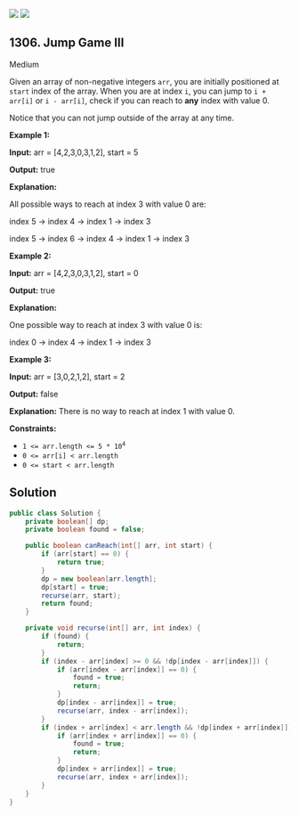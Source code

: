 [![](https://img.shields.io/github/stars/javadev/LeetCode-in-Java?label=Stars&style=flat-square)](https://github.com/javadev/LeetCode-in-Java)
[![](https://img.shields.io/github/forks/javadev/LeetCode-in-Java?label=Fork%20me%20on%20GitHub%20&style=flat-square)](https://github.com/javadev/LeetCode-in-Java/fork)

## 1306\. Jump Game III

Medium

Given an array of non-negative integers `arr`, you are initially positioned at `start` index of the array. When you are at index `i`, you can jump to `i + arr[i]` or `i - arr[i]`, check if you can reach to **any** index with value 0.

Notice that you can not jump outside of the array at any time.

**Example 1:**

**Input:** arr = [4,2,3,0,3,1,2], start = 5

**Output:** true

**Explanation:** 

All possible ways to reach at index 3 with value 0 are: 

index 5 -> index 4 -> index 1 -> index 3 

index 5 -> index 6 -> index 4 -> index 1 -> index 3

**Example 2:**

**Input:** arr = [4,2,3,0,3,1,2], start = 0

**Output:** true

**Explanation:** 

One possible way to reach at index 3 with value 0 is: 

index 0 -> index 4 -> index 1 -> index 3

**Example 3:**

**Input:** arr = [3,0,2,1,2], start = 2

**Output:** false

**Explanation:** There is no way to reach at index 1 with value 0.

**Constraints:**

*   <code>1 <= arr.length <= 5 * 10<sup>4</sup></code>
*   `0 <= arr[i] < arr.length`
*   `0 <= start < arr.length`

## Solution

```java
public class Solution {
    private boolean[] dp;
    private boolean found = false;

    public boolean canReach(int[] arr, int start) {
        if (arr[start] == 0) {
            return true;
        }
        dp = new boolean[arr.length];
        dp[start] = true;
        recurse(arr, start);
        return found;
    }

    private void recurse(int[] arr, int index) {
        if (found) {
            return;
        }
        if (index - arr[index] >= 0 && !dp[index - arr[index]]) {
            if (arr[index - arr[index]] == 0) {
                found = true;
                return;
            }
            dp[index - arr[index]] = true;
            recurse(arr, index - arr[index]);
        }
        if (index + arr[index] < arr.length && !dp[index + arr[index]]) {
            if (arr[index + arr[index]] == 0) {
                found = true;
                return;
            }
            dp[index + arr[index]] = true;
            recurse(arr, index + arr[index]);
        }
    }
}
```